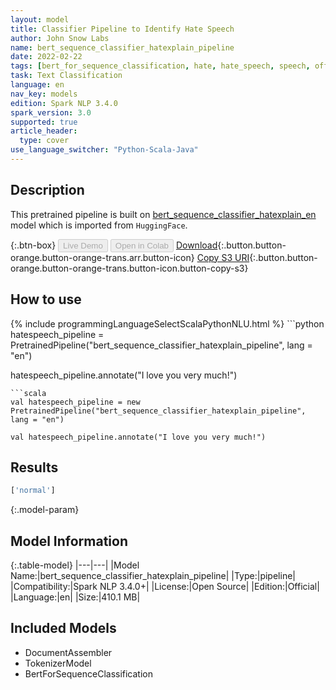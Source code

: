 ```yaml
---
layout: model
title: Classifier Pipeline to Identify Hate Speech
author: John Snow Labs
name: bert_sequence_classifier_hatexplain_pipeline
date: 2022-02-22
tags: [bert_for_sequence_classification, hate, hate_speech, speech, offensive, en, open_source]
task: Text Classification
language: en
nav_key: models
edition: Spark NLP 3.4.0
spark_version: 3.0
supported: true
article_header:
  type: cover
use_language_switcher: "Python-Scala-Java"
---
```


## Description

This pretrained pipeline is built on [bert_sequence_classifier_hatexplain_en](https://nlp.johnsnowlabs.com/2021/11/06/bert_sequence_classifier_hatexplain_en.html) model which is imported from `HuggingFace`.

{:.btn-box}
<button class="button button-orange" disabled>Live Demo</button>
<button class="button button-orange" disabled>Open in Colab</button>
[Download](https://s3.amazonaws.com/auxdata.johnsnowlabs.com/public/models/bert_sequence_classifier_hatexplain_pipeline_en_3.4.0_3.0_1645534173574.zip){:.button.button-orange.button-orange-trans.arr.button-icon}
[Copy S3 URI](s3://auxdata.johnsnowlabs.com/public/models/bert_sequence_classifier_hatexplain_pipeline_en_3.4.0_3.0_1645534173574.zip){:.button.button-orange.button-orange-trans.button-icon.button-copy-s3}

## How to use



<div class="tabs-box" markdown="1">
{% include programmingLanguageSelectScalaPythonNLU.html %}
```python
hatespeech_pipeline = PretrainedPipeline("bert_sequence_classifier_hatexplain_pipeline", lang = "en")

hatespeech_pipeline.annotate("I love you very much!")
```
```scala
val hatespeech_pipeline = new PretrainedPipeline("bert_sequence_classifier_hatexplain_pipeline", lang = "en")

val hatespeech_pipeline.annotate("I love you very much!")
```
</div>

## Results

```bash
['normal']
```

{:.model-param}
## Model Information

{:.table-model}
|---|---|
|Model Name:|bert_sequence_classifier_hatexplain_pipeline|
|Type:|pipeline|
|Compatibility:|Spark NLP 3.4.0+|
|License:|Open Source|
|Edition:|Official|
|Language:|en|
|Size:|410.1 MB|

## Included Models

- DocumentAssembler
- TokenizerModel
- BertForSequenceClassification